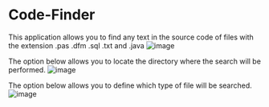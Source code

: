 # Code-Finder
This application allows you to find any text in the source code of files with the extension .pas .dfm .sql .txt and .java
![image](https://user-images.githubusercontent.com/22157008/114540491-f7cf0b00-9c2b-11eb-9db0-fc1a711a50bd.png)

The option below allows you to locate the directory where the search will be performed. 
![image](https://user-images.githubusercontent.com/22157008/114540646-29e06d00-9c2c-11eb-95a4-61d6f6a4fc19.png)

The option below allows you to define which type of file will be searched. 
![image](https://user-images.githubusercontent.com/22157008/114540722-42e91e00-9c2c-11eb-858d-0f8a0123bd01.png)


